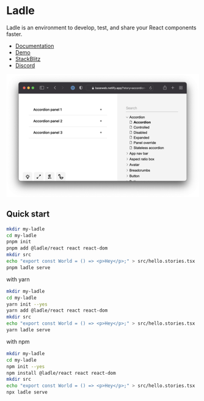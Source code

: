 # Ladle

Ladle is an environment to develop, test, and share your React components faster.

- [Documentation](https://www.ladle.dev)
- [Demo](https://react-movable.pages.dev)
- [StackBlitz](https://ladle.dev/new)
- [Discord](https://discord.gg/H6FSHjyW7e)

![Ladle BaseWeb](https://raw.githubusercontent.com/tajo/ladle/main/packages/website/static/img/ladle-baseweb.png)

## Quick start

```bash
mkdir my-ladle
cd my-ladle
pnpm init
pnpm add @ladle/react react react-dom
mkdir src
echo "export const World = () => <p>Hey</p>;" > src/hello.stories.tsx
pnpm ladle serve
```

with yarn

```bash
mkdir my-ladle
cd my-ladle
yarn init --yes
yarn add @ladle/react react react-dom
mkdir src
echo "export const World = () => <p>Hey</p>;" > src/hello.stories.tsx
yarn ladle serve
```

with npm

```bash
mkdir my-ladle
cd my-ladle
npm init --yes
npm install @ladle/react react react-dom
mkdir src
echo "export const World = () => <p>Hey</p>;" > src/hello.stories.tsx
npx ladle serve
```
